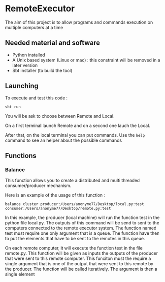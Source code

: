# RemoteExecutor

The aim of this project is to allow programs and commands execution on multiple computers at a time 

## Needed material and software
* Python installed
* A Unix based system (Linux or mac) : this constraint will be removed in a later version
* Sbt installer (to build the tool)

## Launching
To execute and test this code :
```
sbt run
```

You will be ask to choose between Remote and Local. 

On a first terminal launch Remote and on a second one lauch the Local. 

After that, on the local terminal you can put commands. 
Use the `help` command to see an helper about the possible commands

## Functions

### Balance 
This function allows you to create a distributed and multi threaded consumer/producer mechanism. 

Here is an example of the usage of this function : 
```
balance cluster producer:/Users/anonyme77/Desktop/local.py:test consumer:/Users/anonyme77/Desktop/remote.py:test
```

In this example, the producer (local machine) will run the function test in the python file local.py. 
The outputs of this command will be send to sent to the computers connected to the remote executor system. 
The function named test must require one only argument that is a queue. 
The function have then to put the elements that have to be sent to the remotes in this queue.

On each remote computer, it will execute the function test in the file remote.py.
This function will be given as inputs the outputs of the producer that were sent to this remote computer. 
This funciton must the require a single argument that is one of the output that were sent to this remote by the producer. 
The function will be called iteratively. The argument is then a single element
